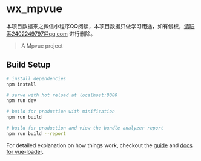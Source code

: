 # wx_mpvue

本项目数据来之微信小程序QQ阅读，本项目数据只做学习用途，如有侵权，请联系2402249797@qq.com 进行删除。

> A Mpvue project

## Build Setup

``` bash 6月29
# install dependencies
npm install

# serve with hot reload at localhost:8080
npm run dev

# build for production with minification
npm run build

# build for production and view the bundle analyzer report
npm run build --report
```

For detailed explanation on how things work, checkout the [guide](http://vuejs-templates.github.io/webpack/) and [docs for vue-loader](http://vuejs.github.io/vue-loader).
